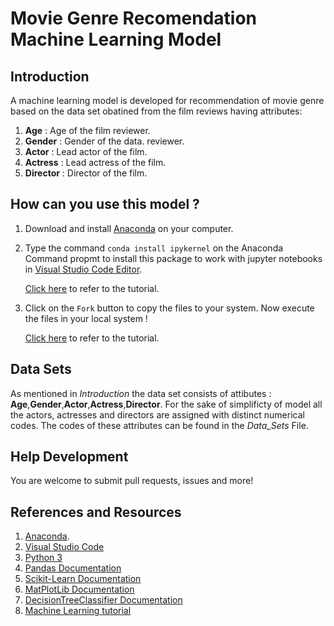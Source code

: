 # Movie Genre Recomendation Machine Learning Model
## **Introduction**
A machine learning model is developed for recommendation of movie genre based on the data set obatined from the film reviews having attributes:
1. **Age** : Age of the film reviewer.
2. **Gender** : Gender of the data. reviewer.
3. **Actor** : Lead actor of the film.
4. **Actress** : Lead actress of the film.
5. **Director** : Director of the film.

## **How can you use this model ?**

1. Download and install [Anaconda](https://www.anaconda.com/products/distribution/installation-success) on your computer.
2. Type the command `conda install ipykernel` on the Anaconda Command propmt to install this package to work with jupyter notebooks in [Visual Studio Code Editor](https://code.visualstudio.com/).

    [Click here](https://youtu.be/h1sAzPojKMg) to refer to the tutorial.

3. Click on the `Fork` button to copy the files to your system. Now execute the files in your local system !

    [Click here](https://youtu.be/8lGpZkjnkt4) to refer to the tutorial.

## **Data Sets**
As mentioned in *Introduction* the data set consists of attibutes : **Age**,**Gender**,**Actor**,**Actress**,**Director**.
For the sake of simplificty of model all the actors, actresses and directors are assigned with distinct numerical codes. The codes of these attributes can be found in the *Data_Sets* File.

## **Help Development**
You are welcome to submit pull requests, issues and more!

## **References and Resources**
1. [Anaconda](https://www.anaconda.com/products/distribution/installation-success).
2. [Visual Studio Code](https://code.visualstudio.com/)
3. [Python 3](https://www.python.org/download/releases/3.0/)
4. [Pandas Documentation](https://pandas.pydata.org/)
5. [Scikit-Learn Documentation](https://scikit-learn.org/stable/)
6. [MatPlotLib Documentation](https://matplotlib.org/stable/index.html)
7. [DecisionTreeClassifier Documentation](https://scikit-learn.org/stable/modules/generated/sklearn.tree.DecisionTreeClassifier.html)
8. [Machine Learning tutorial](https://youtu.be/_uQrJ0TkZlc)

